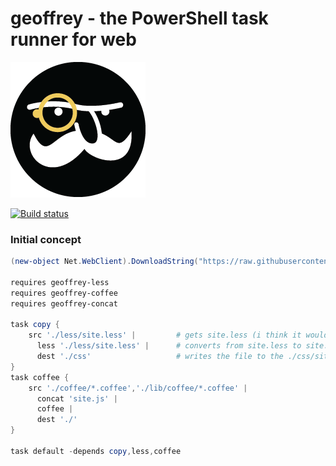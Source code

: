 # geoffrey - the PowerShell task runner for web

![geoffrey logo](resources/geoffrey-face.png)

[![Build status](https://ci.appveyor.com/api/projects/status/67if3jcubral0wfh?svg=true)](https://ci.appveyor.com/project/sayedihashimi/geoffrey)

### Initial concept

```powershell
(new-object Net.WebClient).DownloadString("https://raw.githubusercontent.com/geoffrey-ps/geoffrey/master/getgeoffrey.ps1") | iex

requires geoffrey-less
requires geoffrey-coffee
requires geoffrey-concat

task copy {
    src './less/site.less' |         # gets site.less (i think it would return Stream based objects but not sure)
      less './less/site.less' |      # converts from site.less to site.css (?where is the temp file stored? or is all streams)
      dest './css'                   # writes the file to the ./css/site.css
}
task coffee {
    src './coffee/*.coffee','./lib/coffee/*.coffee' |
      concat 'site.js' |
      coffee |
      dest './'
}

task default -depends copy,less,coffee
```
